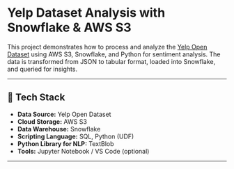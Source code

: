 # Yelp Dataset Analysis with Snowflake & AWS S3

This project demonstrates how to process and analyze the [Yelp Open Dataset](https://business.yelp.com/data/resources/open-dataset/) using AWS S3, Snowflake, and Python for sentiment analysis. The data is transformed from JSON to tabular format, loaded into Snowflake, and queried for insights.

---

## 🚀 Tech Stack

- **Data Source:** Yelp Open Dataset
- **Cloud Storage:** AWS S3
- **Data Warehouse:** Snowflake
- **Scripting Language:** SQL, Python (UDF)
- **Python Library for NLP:** TextBlob
- **Tools:** Jupyter Notebook / VS Code (optional)

---

